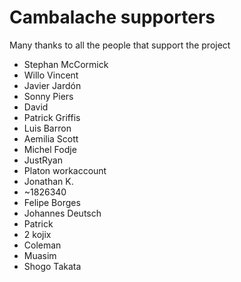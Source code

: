 # Cambalache supporters

Many thanks to all the people that support the project

 -  Stephan McCormick
 -  Willo Vincent
 -  Javier Jardón
 -  Sonny Piers
 -  David
 -  Patrick Griffis
 -  Luis Barron
 -  Aemilia Scott
 -  Michel Fodje
 -  JustRyan
 -  Platon workaccount
 -  Jonathan K.
 -  ~1826340
 -  Felipe Borges
 -  Johannes Deutsch
 -  Patrick
 -  2 kojix
 -  Coleman
 -  Muasim
 -  Shogo Takata
